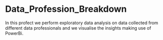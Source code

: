# Data_Profession_Breakdown
In this profect we perform exploratory data analysis on data collected from different data professionals and we visualise the insights making use of PowerBi.

